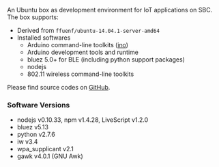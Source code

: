 An Ubuntu box as development environment for IoT applications on SBC. The box supports:

- Derived from `ffuenf/ubuntu-14.04.1-server-amd64`
- Installed softwares
  - Arduino command-line toolkits ([ino](https://github.com/amperka/ino))
  - Arduino development tools and runtime
  - bluez 5.0+ for BLE (including python support packages)
  - nodejs
  - 802.11 wireless command-line toolkits

Please find source codes on [GitHub](https://github.com/yagamy4680/vagrant-boxes/tree/master/boxes/iot-dev).

### Software Versions

- nodejs v0.10.33, npm v1.4.28, LiveScript v1.2.0
- bluez v5.13
- python v2.7.6
- iw v3.4
- wpa_supplicant v2.1
- gawk v4.0.1 (GNU Awk)
